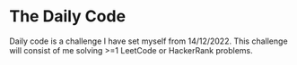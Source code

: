 # The Daily Code

Daily code is a challenge I have set myself from 14/12/2022.
This challenge will consist of me solving >=1 LeetCode or 
HackerRank problems.
